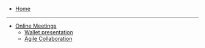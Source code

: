 * [Home](/)

--- 

* [Online Meetings](/online_meetings/README.md)
    * [Wallet presentation](/online_meetings/online_meeting_wallet.md)
    * [Agile Collaboration](/online_meetings/agile_collaboration.md)
